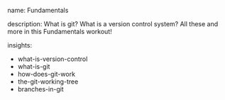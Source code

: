 name: Fundamentals

description: What is git? What is a version control system? All these and more in this Fundamentals workout!

insights:
  - what-is-version-control
  - what-is-git
  - how-does-git-work
  - the-git-working-tree
  - branches-in-git
